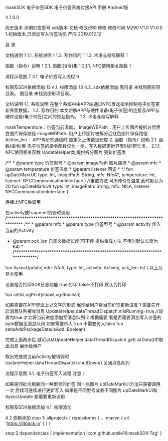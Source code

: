 maskSDK
电子价签SDK 电子价签系统对接API 手册 Android版

V 1.0.0

历史版本 示例价签型号 sdk版本 文档 修改说明 修改 修改时间 M290 V1.0 V1.0.0 1.初始版本,已添加写入价签功能 严闯 2019.012.12

目 录

文档说明 1 1.1. 系统说明 1 1.2. 写作目的 1 1.3. 术语与缩写解释 1

函数（指令）说明 1 2.1. 函数(指令)集 1 2.1.1. NFC使用相关函数 1

流程示意图 7 3.1. 电子价签写入流程 9

权限及SDK依赖添加 13 4.1. 权限添加 13 4.2. sdk依赖添加 表目录 未找到图形项目表。 图目录 未找到图形项目表。

文档说明 1.1. 系统说明 在整个系统中由APP端通过NFC发送指令控制电子价签更新界面数据。 1.2. 写作目的 本文讲解APP与硬件设备(电子价签)的连接及APP与硬件设备(电子价签)之间的交互指令。 1.3. 术语与缩写解释

maskTemperature：价签当前温度。 ImageWBPath：用户上传图片被拆分后黑白图片保存路径 ImageWRPath: 用户上传图片被拆分后红色图片保存路径 Action_len： APP与价签通信时 自定义上传数据长度 2. 函数（指令）说明 2.1. 函数(指令)集 电子价签的指令函数仅为一类，写入数据更新界面时的帮忙类。 2.1.1. NFC使用相关函数 UpdataHelper类,提供拆分图片 更新价签类

/** * @param type 价签型号 * @param imagePath 图片路径 * @param mfc * @param temperature 价签温度 * @param listener 回调 * */ fun upDateMarkUI( type: Int, imagePath: String, mfc: NfcA?, temperature: Int, listener: NFCCommunicationInterface ) //重载方法 可不传价签温度 此时默认为20 fun upDateMarkUI( type: Int, imagePath: String, mfc: NfcA, listener: NFCCommunicationInterface )

连接上NFC后调用

在activity或fragment销毁时调用
/******************************************************************************* /** * @param mfc * @param type 价签型号 * @param activity 传入当前的Activity
* @param pck_len 自定义数据长度(可不传 提供重载方法 不传时默认长度为64) * /******************************************************************************/

fun AysncUpdate( mfc: NfcA, type: Int, activity: Activity, pck_len: Int )
以上为基本使用

设置是否打印SDK日志功能 true:打印 false:不打印 默认为打印

fun setIsLogPrint(showLog:Boolean)

如果需要在APP界面上以文字的形式 展现给用户看当前价签更新进度 1 需要先开启消息队列接收消息 UpdateHelper.dataThreadDispatch.mIsRunning=true //设置为true 才会将当前进度添加至消息队列 2 根据需要 看是否需要添加写入价签的byte数据至消息队列 如果需要传入True 不需要传入false fun setIsAddPackageData(isAdd: Boolean)

完成上面两步后 就可以从UpdateHelper.dataThreadDispatch.getListData()中取出消息 展示给用户

取出完成或当前Activity被销毁时 UpdateHelper.dataThreadDispatch.shutDown() 关闭消息队列

流程示意图 3.1. 电子价签写入流程 注意：

如果是同批次刷新同一种型号的价签 同一张图片 upDateMarkUI方法只需要调用一次 后续可连续进行更新写入 如果是不同型号或者不同图片 upDateMarkUI和AysncUpdate 都需要重新调用

权限及SDK依赖添加 4.1. 权限添加

4.2 依赖添加 step 1: allprojects { repositories { ... maven { url 'https://jitpack.io' } } }

step:2 dependencies { implementation 'com.github.smile16:maskSDK:Tag' }
